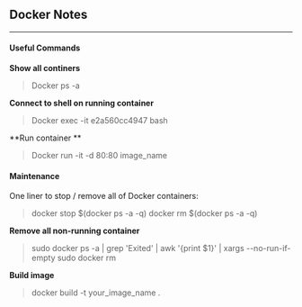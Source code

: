 ## Docker Notes
---

#### Useful Commands

**Show all continers**
>Docker ps -a

**Connect to shell on running container**
>Docker exec -it e2a560cc4947 bash

**Run container **
>Docker run -it -d 80:80 image_name

#### Maintenance
One liner to stop / remove all of Docker containers:
  >docker stop $(docker ps -a -q)
  >docker rm $(docker ps -a -q)
  
**Remove all non-running container**
>sudo  docker ps -a | grep 'Exited' | awk '{print $1}' | xargs --no-run-if-empty sudo docker rm
  
 **Build image**
>docker build -t your_image_name .
  

  
